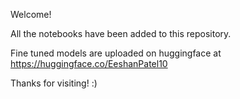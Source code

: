Welcome!

All the notebooks have been added to this repository.

Fine tuned models are uploaded on huggingface at https://huggingface.co/EeshanPatel10

Thanks for visiting! :)

